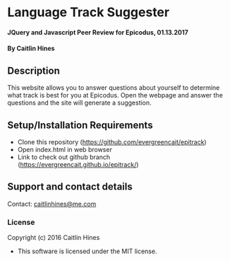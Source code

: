 # Language Track Suggester

#### JQuery and Javascript Peer Review for Epicodus, 01.13.2017

#### By Caitlin Hines

## Description

This website allows you to answer questions about yourself to determine what track is best for you at Epicodus. Open the webpage and answer the questions and the site will generate a suggestion.

## Setup/Installation Requirements

* Clone this repository (https://github.com/evergreencait/epitrack)
* Open index.html in web browser
* Link to check out github branch (https://evergreencait.github.io/epitrack/)


## Support and contact details

Contact: caitlinhines@me.com

### License


Copyright (c) 2016 Caitlin Hines
* This software is licensed under the MIT license.
